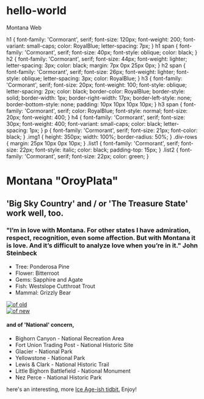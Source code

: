 # hello-world
Montana Web

h1 {
  font-family: 'Cormorant', serif;
  font-size: 120px;
  font-weight: 200;
  font-variant: small-caps;
  color: RoyalBlue;
  letter-spacing: 7px;
}
h1 span {
  font-family: 'Cormorant', serif;
  font-size: 40px;
  font-style: oblique;
  color: black;
}
h2 {
  font-family: 'Cormorant', serif;
  font-size: 44px;
  font-weight: lighter;
  letter-spacing: 3px;
  color: black;
  margin: 7px 0px 25px 0px;
}
h2 span {
  font-family: 'Cormorant', serif;
  font-size: 26px;
  font-weight: lighter;
  font-style: oblique;
  letter-spacing: 3px;
  color: RoyalBlue;
}
h3 {
  font-family: 'Cormorant', serif;
  font-size: 20px;
  font-weight: 100;
  font-style: oblique;
  letter-spacing: 2px;
  color: black;
  border-color: RoyalBlue;
  border-style: solid;
  border-width: 1px;
  border-right-width: 17px;
  border-left-style: none;
  border-bottom-style: none;
  padding: 10px 10px 10px 10px;
}
h3 span {
  font-family: 'Cormorant', serif;
  color: RoyalBlue;
  font-style: normal;
  font-size: 20px;
  font-weight: 400;
}
h4 {
  font-family: 'Cormorant', serif;
  font-size: 30px;
  font-weight: 400;
  font-variant: small-caps;
  color: black;
  letter-spacing: 1px;
}
p {
  font-family: 'Cormorant', serif;
  font-size: 21px;
  font-color: black;
}
.img1 {
  height: 350px;
  width: 100%;
  border-radius: 50%;
}
.div-rows {
  margin: 25px 10px 0px 10px;
}
.list1 {
  font-family: 'Cormorant', serif;
  font-size: 22px;
  font-style: italic;
  color: black;
  padding-top: 15px;
}
.list2 {
  font-family: 'Cormorant', serif;
  font-size: 22px;
  color: green;
}

<div class="container-fluid">
  <div class="row">
    <div class="col-md-12 text-center">
      <h1>Montana <span>"Oro</span>y<span>Plata"</span></h1>
    </div>
  </div>
  <div class="row">
    <div class="col-md-12 text-center">
      <h2 class=>'Big Sky Country' <span>and / or</span> 'The Treasure State' <span> work well, too.</span></h2>
    </div>
  </div>
  <div class="row div-rows">
    <div class="col-md-8">
      <h3 class="text-center"><span>"I’m in love with Montana</span>. For other states I have admiration, respect, recognition, even some affection. But with Montana it is love. And it’s difficult to analyze love when you’re in it.<span>" John Steinbeck</span></h3>
      <ul class="list1 text-center">
        <li>Tree: Ponderosa Pine</li>
        <li>Flower: Bitterroot</li>
        <li>Gems: Sapphire and Agate</li>
        <li>Fish: Westslope Cutthroat Trout</li>
        <li>Mammal: Grizzly Bear</li>
      </ul>
    </div>
    <div class="col-md-4">
      <a href="https://en.wikipedia.org/wiki/Montana"><img class="img-responsive img1" src="https://upload.wikimedia.org/wikipedia/commons/thumb/e/e7/Montana_territory_coat_of_arms_%28illustrated%2C_1876%29.jpg/800px-Montana_territory_coat_of_arms_%28illustrated%2C_1876%29.jpg" alt="of old"></a>
    </div>
  </div>
  <div class="row div-rows">
    <div class="col-md-5">
      <a href="http://www.visitmt.com/"><img class="img-responsive img1" src="https://upload.wikimedia.org/wikipedia/commons/thumb/e/ed/Montana-StateSeal.svg/713px-Montana-StateSeal.svg.png" alt="of new"></a>
    </div>
    <div class="col-md-7">
      <h4>and of 'National' concern,</h4>
      <ul class="list2">
        <li>Bighorn Canyon - National Recreation Area</li>
        <li>Fort Union Trading Post - National Historic Site</li>
        <li>Glacier - National Park</li>
        <li>Yellowstone - National Park</li>
        <li>Lewis & Clark - National Historic Trail</li>
        <li>Little Bighorn Battlefield - National Monument</li>
        <li>Nez Perce - National Historic Park</li>
      </ul>
      <p>here's an interesting, more <a href="https://www.nps.gov/iafl/index.htm">Ice Age-ish tidbit.</a> Enjoy!</p>
    </div>
  </div>
